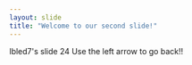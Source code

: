 ```yaml
---
layout: slide
title: "Welcome to our second slide!"
---
```

lbled7's slide 24
Use the left arrow to go back!!
